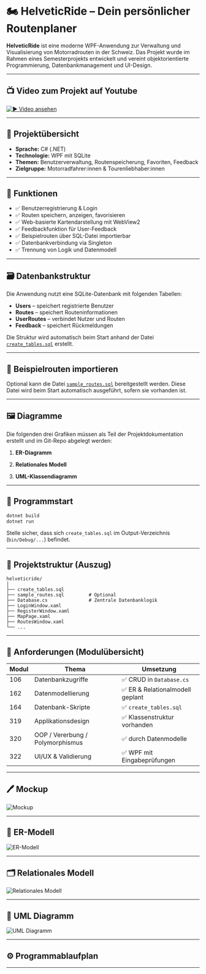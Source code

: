 # 🏍️ HelveticRide – Dein persönlicher Routenplaner

**HelveticRide** ist eine moderne WPF-Anwendung zur Verwaltung und Visualisierung von Motorradrouten in der Schweiz. Das Projekt wurde im Rahmen eines Semesterprojekts entwickelt und vereint objektorientierte Programmierung, Datenbankmanagement und UI-Design.

---

## 📺 Video zum Projekt auf Youtube 

[![▶️ Video ansehen](https://img.youtube.com/vi/a01sl-0EDG8/0.jpg)](https://youtu.be/a01sl-0EDG8)

---

## 📌 Projektübersicht

- **Sprache:** C# (.NET)
- **Technologie:** WPF mit SQLite
- **Themen:** Benutzerverwaltung, Routenspeicherung, Favoriten, Feedback
- **Zielgruppe:** Motorradfahrer:innen & Tourenliebhaber:innen

---

## 🔧 Funktionen

- ✅ Benutzerregistrierung & Login
- ✅ Routen speichern, anzeigen, favorisieren
- ✅ Web-basierte Kartendarstellung mit WebView2
- ✅ Feedbackfunktion für User-Feedback
- ✅ Beispielrouten über SQL-Datei importierbar
- ✅ Datenbankverbindung via Singleton
- ✅ Trennung von Logik und Datenmodell

---

## 🗃️ Datenbankstruktur

Die Anwendung nutzt eine SQLite-Datenbank mit folgenden Tabellen:

- **Users** – speichert registrierte Benutzer
- **Routes** – speichert Routeninformationen
- **UserRoutes** – verbindet Nutzer und Routen
- **Feedback** – speichert Rückmeldungen

Die Struktur wird automatisch beim Start anhand der Datei [`create_tables.sql`](create_tables.sql) erstellt.

---

## 🧪 Beispielrouten importieren

Optional kann die Datei [`sample_routes.sql`](sample_routes.sql) bereitgestellt werden. Diese Datei wird beim Start automatisch ausgeführt, sofern sie vorhanden ist.

---

## 🖼️ Diagramme

Die folgenden drei Grafiken müssen als Teil der Projektdokumentation erstellt und im Git-Repo abgelegt werden:

1. **ER-Diagramm**  
   

2. **Relationales Modell**  
  

3. **UML-Klassendiagramm**  
   

---

## 🧭 Programmstart

```bash
dotnet build
dotnet run
```

Stelle sicher, dass sich `create_tables.sql` im Output-Verzeichnis (`bin/Debug/...`) befindet.

---

## 📁 Projektstruktur (Auszug)

```
helveticride/
│
├── create_tables.sql
├── sample_routes.sql         # Optional
├── Database.cs               # Zentrale Datenbanklogik
├── LoginWindow.xaml
├── RegisterWindow.xaml
├── MapPage.xaml
├── RoutesWindow.xaml
└── ...
```

---

## 📜 Anforderungen (Modulübersicht)

| Modul | Thema                                | Umsetzung                   |
|--------|--------------------------------------|-----------------------------|
| 106    | Datenbankzugriffe                   | ✅ CRUD in `Database.cs`    |
| 162    | Datenmodellierung                   | ✅ ER & Relationalmodell geplant |
| 164    | Datenbank-Skripte                   | ✅ `create_tables.sql`      |
| 319    | Applikationsdesign                  | ✅ Klassenstruktur vorhanden|
| 320    | OOP / Vererbung / Polymorphismus    | ✅ durch Datenmodelle       |
| 322    | UI/UX & Validierung                 | ✅ WPF mit Eingabeprüfungen |

---

## 🖊️ Mockup

![Mockup](./images/HelveticRide-Mockup.png)

---

## 🧩 ER-Modell

![ER-Modell](./images/ER-Modell.png)

---

## 🗂️ Relationales Modell

![Relationales Modell](./images/RelationalesModell.png)

---

## 📐 UML Diagramm 

![UML Diagramm](./images/UML-HelveticRide.png)

---

## ⚙️ Programmablaufplan 



---

